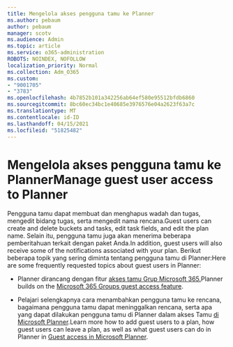 ```yaml
---
title: Mengelola akses pengguna tamu ke Planner
ms.author: pebaum
author: pebaum
manager: scotv
ms.audience: Admin
ms.topic: article
ms.service: o365-administration
ROBOTS: NOINDEX, NOFOLLOW
localization_priority: Normal
ms.collection: Adm_O365
ms.custom:
- "9001705"
- "3783"
ms.openlocfilehash: 4b7852b101a342256ab64ef580e95512bfdb6860
ms.sourcegitcommit: 8bc60ec34bc1e40685e3976576e04a2623f63a7c
ms.translationtype: MT
ms.contentlocale: id-ID
ms.lasthandoff: 04/15/2021
ms.locfileid: "51825482"
---
```

# <a name="manage-guest-user-access-to-planner"></a><span data-ttu-id="640b0-102">Mengelola akses pengguna tamu ke Planner</span><span class="sxs-lookup"><span data-stu-id="640b0-102">Manage guest user access to Planner</span></span>

<span data-ttu-id="640b0-103">Pengguna tamu dapat membuat dan menghapus wadah dan tugas, mengedit bidang tugas, serta mengedit nama rencana.</span><span class="sxs-lookup"><span data-stu-id="640b0-103">Guest users can create and delete buckets and tasks, edit task fields, and edit the plan name.</span></span> <span data-ttu-id="640b0-104">Selain itu, pengguna tamu juga akan menerima beberapa pemberitahuan terkait dengan paket Anda.</span><span class="sxs-lookup"><span data-stu-id="640b0-104">In addition, guest users will also receive some of the notifications associated with your plan.</span></span> <span data-ttu-id="640b0-105">Berikut beberapa topik yang sering diminta tentang pengguna tamu di Planner:</span><span class="sxs-lookup"><span data-stu-id="640b0-105">Here are some frequently requested topics about guest users in Planner:</span></span>

- <span data-ttu-id="640b0-106">Planner dirancang dengan fitur [akses tamu Grup Microsoft 365.](https://support.office.com/article/Adding-guests-to-Office-365-Groups-bfc7a840-868f-4fd6-a390-f347bf51aff6)</span><span class="sxs-lookup"><span data-stu-id="640b0-106">Planner builds on the [Microsoft 365 Groups guest access feature](https://support.office.com/article/Adding-guests-to-Office-365-Groups-bfc7a840-868f-4fd6-a390-f347bf51aff6).</span></span> 

- <span data-ttu-id="640b0-107">Pelajari selengkapnya cara menambahkan pengguna tamu ke rencana, bagaimana pengguna tamu dapat meninggalkan rencana, serta apa yang dapat dilakukan pengguna tamu di Planner dalam akses Tamu [di Microsoft Planner](https://support.office.com/article/Guest-access-in-Microsoft-Planner-cc5d7f96-dced-4da4-ab62-08c72d9759c6).</span><span class="sxs-lookup"><span data-stu-id="640b0-107">Learn more how to add guest users to a plan, how guest users can leave a plan, as well as what guest users can do in Planner in [Guest access in Microsoft Planner](https://support.office.com/article/Guest-access-in-Microsoft-Planner-cc5d7f96-dced-4da4-ab62-08c72d9759c6).</span></span>

